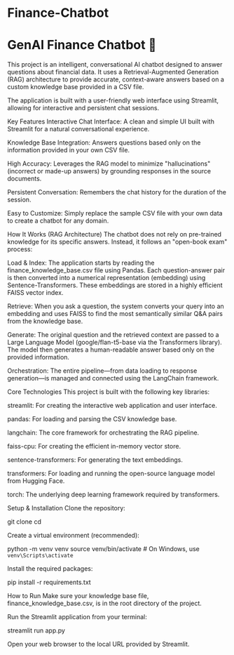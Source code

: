 # Finance-Chatbot
# GenAI Finance Chatbot 🤖
This project is an intelligent, conversational AI chatbot designed to answer questions about financial data. It uses a Retrieval-Augmented Generation (RAG) architecture to provide accurate, context-aware answers based on a custom knowledge base provided in a CSV file.

The application is built with a user-friendly web interface using Streamlit, allowing for interactive and persistent chat sessions.

Key Features
Interactive Chat Interface: A clean and simple UI built with Streamlit for a natural conversational experience.

Knowledge Base Integration: Answers questions based only on the information provided in your own CSV file.

High Accuracy: Leverages the RAG model to minimize "hallucinations" (incorrect or made-up answers) by grounding responses in the source documents.

Persistent Conversation: Remembers the chat history for the duration of the session.

Easy to Customize: Simply replace the sample CSV file with your own data to create a chatbot for any domain.

How It Works (RAG Architecture)
The chatbot does not rely on pre-trained knowledge for its specific answers. Instead, it follows an "open-book exam" process:

Load & Index: The application starts by reading the finance_knowledge_base.csv file using Pandas. Each question-answer pair is then converted into a numerical representation (embedding) using Sentence-Transformers. These embeddings are stored in a highly efficient FAISS vector index.

Retrieve: When you ask a question, the system converts your query into an embedding and uses FAISS to find the most semantically similar Q&A pairs from the knowledge base.

Generate: The original question and the retrieved context are passed to a Large Language Model (google/flan-t5-base via the Transformers library). The model then generates a human-readable answer based only on the provided information.

Orchestration: The entire pipeline—from data loading to response generation—is managed and connected using the LangChain framework.

Core Technologies
This project is built with the following key libraries:

streamlit: For creating the interactive web application and user interface.

pandas: For loading and parsing the CSV knowledge base.

langchain: The core framework for orchestrating the RAG pipeline.

faiss-cpu: For creating the efficient in-memory vector store.

sentence-transformers: For generating the text embeddings.

transformers: For loading and running the open-source language model from Hugging Face.

torch: The underlying deep learning framework required by transformers.

Setup & Installation
Clone the repository:

git clone <your-repo-url>
cd <your-repo-name>

Create a virtual environment (recommended):

python -m venv venv
source venv/bin/activate  # On Windows, use `venv\Scripts\activate`

Install the required packages:

pip install -r requirements.txt

How to Run
Make sure your knowledge base file, finance_knowledge_base.csv, is in the root directory of the project.

Run the Streamlit application from your terminal:

streamlit run app.py

Open your web browser to the local URL provided by Streamlit.
